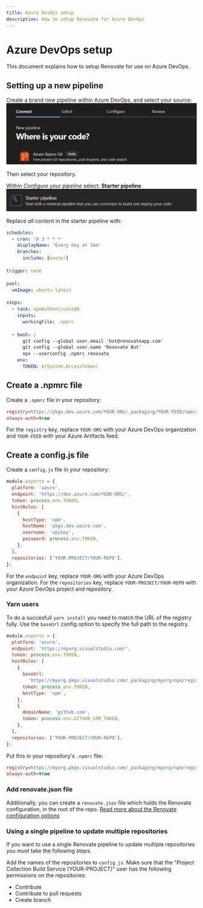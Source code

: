 ```yaml
---
title: Azure DevOps setup
description: How to setup Renovate for Azure DevOps
---
```


# Azure DevOps setup

This document explains how to setup Renovate for use on Azure DevOps.

## Setting up a new pipeline

Create a brand new pipeline within Azure DevOps, and select your source:
![Azure DevOps create new pipeline](assets/images/azure-devops-setup-1.png)

Then select your repository.

Within _Configure your pipeline_ select: **Starter pipeline**
![Azure DevOps starter pipeline template](assets/images/azure-devops-setup-2.png)

Replace _all_ content in the starter pipeline with:

```yaml
schedules:
  - cron: '0 3 * * *'
    displayName: 'Every day at 3am'
    branches:
      include: [master]

trigger: none

pool:
  vmImage: ubuntu-latest

steps:
  - task: npmAuthenticate@0
    inputs:
      workingFile: .npmrc

  - bash: |
      git config --global user.email 'bot@renovateapp.com'
      git config --global user.name 'Renovate Bot'
      npx --userconfig .npmrc renovate
    env:
      TOKEN: $(System.AccessToken)
```

## Create a .npmrc file

Create a `.npmrc` file in your repository:

```ini
registry=https://pkgs.dev.azure.com/YOUR-ORG/_packaging/YOUR-FEED/npm/registry/
always-auth=true
```

For the `registry` key, replace `YOUR-ORG` with your Azure DevOps organization and `YOUR-FEED` with your Azure Artifacts feed.

## Create a config.js file

Create a `config.js` file in your repository:

```javascript
module.exports = {
  platform: 'azure',
  endpoint: 'https://dev.azure.com/YOUR-ORG/',
  token: process.env.TOKEN,
  hostRules: [
    {
      hostType: 'npm',
      hostName: 'pkgs.dev.azure.com',
      username: 'apikey',
      password: process.env.TOKEN,
    },
  ],
  repositories: ['YOUR-PROJECT/YOUR-REPO'],
};
```

For the `endpoint` key, replace `YOUR-ORG` with your Azure DevOps organization.
For the `repositories` key, replace `YOUR-PROJECT/YOUR-REPO` with your Azure DevOps project and repository.

### Yarn users

To do a succesfull `yarn install` you need to match the URL of the registry fully.
Use the `baseUrl` config option to specify the full path to the registry.

```javascript
module.exports = {
  platform: 'azure',
  endpoint: 'https://myorg.visualstudio.com/',
  token: process.env.TOKEN,
  hostRules: [
    {
      baseUrl:
        'https://myorg.pkgs.visualstudio.com/_packaging/myorg/npm/registry/',
      token: process.env.TOKEN,
      hostType: 'npm',
    },
    {
      domainName: 'github.com',
      token: process.env.GITHUB_COM_TOKEN,
    },
  ],
  repositories: ['YOUR-PROJECT/YOUR-REPO'],
};
```

Put this in your repository's `.npmrc` file:

```ini
registry=https://myorg.pkgs.visualstudio.com/_packaging/myorg/npm/registry/
always-auth=true
```

### Add renovate.json file

Additionally, you can create a `renovate.json` file which holds the Renovate configuration, in the root of the repo.
[Read more about the Renovate configuration options](https://docs.renovatebot.com/configuration-options/)

### Using a single pipeline to update multiple repositories

If you want to use a single Renovate pipeline to update multiple repositories you must take the following steps.

Add the names of the repositories to `config.js`.
Make sure that the "Project Collection Build Service (YOUR-PROJECT)" user has the following permissions on the repositories:

- Contribute
- Contribute to pull requests
- Create branch
